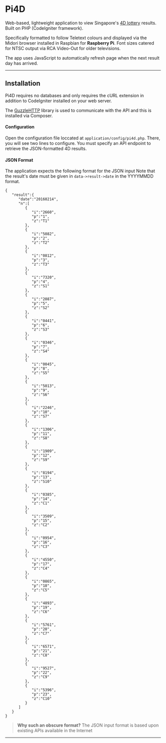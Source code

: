 Pi4D
====


Web-based, lightweight application to view Singapore's [4D lottery](http://www.singaporepools.com.sg/en/4d/htp/Pages/default.aspx) results.
Built on PHP (CodeIgniter framework).

Specifically formatted to follow Teletext colours and displayed via the Midori browser installed in Raspbian for **Raspberry Pi**. Font sizes catered for NTSC output via RCA Video-Out for older televisions.

The app uses JavaScript to automatically refresh page when the next result day has arrived.

----------
Installation
-------------

Pi4D requires no databases and only requires the cURL extension in addition to CodeIgniter installed on your web server.

The [GuzzleHTTP](https://github.com/guzzle/guzzle) library is used to communicate with the API and this is installed via Composer.

#### <i class="icon-cog"></i> Configuration

Open the configuration file loccated at  `application/config/pi4d.php`.
There, you will see two lines to configure. You must specify an API endpoint to retrieve the JSON-formatted 4D results.

#### JSON Format

The application expects the following format for the JSON input
Note that the result's date must be given in `data->result->date` in the YYYYMMDD format.
```
{  
   "result":{  
      "date":"20160214",
      "n":[  
         {  
            "i":"2660",
            "p":"1",
            "z":"T1"
         },
         {  
            "i":"5082",
            "p":"2",
            "z":"T2"
         },
         {  
            "i":"0812",
            "p":"3",
            "z":"T3"
         },
         {  
            "i":"7320",
            "p":"4",
            "z":"S1"
         },
         {  
            "i":"2087",
            "p":"5",
            "z":"S2"
         },
         {  
            "i":"0441",
            "p":"6",
            "z":"S3"
         },
         {  
            "i":"0346",
            "p":"7",
            "z":"S4"
         },
         {  
            "i":"0045",
            "p":"8",
            "z":"S5"
         },
         {  
            "i":"5013",
            "p":"9",
            "z":"S6"
         },
         {  
            "i":"2246",
            "p":"10",
            "z":"S7"
         },
         {  
            "i":"1306",
            "p":"11",
            "z":"S8"
         },
         {  
            "i":"1909",
            "p":"12",
            "z":"S9"
         },
         {  
            "i":"8194",
            "p":"13",
            "z":"S10"
         },
         {  
            "i":"0385",
            "p":"14",
            "z":"C1"
         },
         {  
            "i":"3509",
            "p":"15",
            "z":"C2"
         },
         {  
            "i":"0954",
            "p":"16",
            "z":"C3"
         },
         {  
            "i":"4550",
            "p":"17",
            "z":"C4"
         },
         {  
            "i":"0865",
            "p":"18",
            "z":"C5"
         },
         {  
            "i":"4893",
            "p":"19",
            "z":"C6"
         },
         {  
            "i":"5761",
            "p":"20",
            "z":"C7"
         },
         {  
            "i":"6571",
            "p":"21",
            "z":"C8"
         },
         {  
            "i":"9527",
            "p":"22",
            "z":"C9"
         },
         {  
            "i":"5396",
            "p":"23",
            "z":"C10"
         }
      ]
   }
}
```

> **Why such an obscure format?**
> The JSON input format is based upon existing APIs available in the Internet

-------
